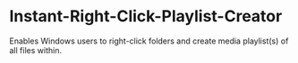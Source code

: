 # Instant-Right-Click-Playlist-Creator
Enables Windows users to right-click folders and create media playlist(s) of all files within.
